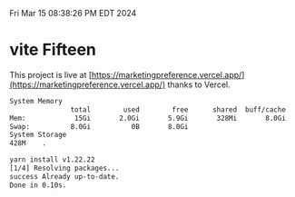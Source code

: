 Fri Mar 15 08:38:26 PM EDT 2024

# vite Fifteen


This project is live at [https://marketingpreference.vercel.app/](https://marketingpreference.vercel.app/) thanks to Vercel.

```bash
System Memory
               total        used        free      shared  buff/cache   available
Mem:            15Gi       2.0Gi       5.9Gi       328Mi       8.0Gi        13Gi
Swap:          8.0Gi          0B       8.0Gi
System Storage
428M	.
```
```bash
yarn install v1.22.22
[1/4] Resolving packages...
success Already up-to-date.
Done in 0.10s.
```
